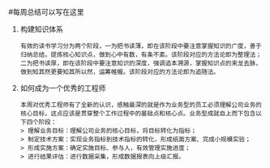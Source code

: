 #每周总结可以写在这里

1. 构建知识体系

   ```
   有效的读书学习分为两个阶段，一为把书读薄，即在该阶段中要注意掌握知识的广度，善于归纳总结，提炼核心知识点，做到心中有数，有条不紊。该阶段对应的方法论即为整理法；二为把书读厚，即在该阶段中要注意知识的深度，强调追本溯源，掌握知识点的来龙去脉，做到知其然更要知其所以然，运筹帷幄。该阶段对应的方法论即为追随法。
   ```

2. 如何成为一个优秀的工程师

   ```
   本周对优秀工程师有了全新的认识，感触最深的就是作为业务型的员工必须理解公司业务的核心目标，这点应该是贯穿整个工作过程中的基础点和核心点。业务型成就自上而下包含以下四个阶段：
   > 理解业务目标：理解公司业务的核心目标，将目标转化为指标；
   > 制定技术方案：实现业务指标到技术指标的转化，形成纸面方案、完成小规模实验；
   > 形成实施方案：确定实施目标、参与人，有效管理实施进度；
   > 进行结果评估：进行数据采集，形成数据报表向上级汇报。
   ```
